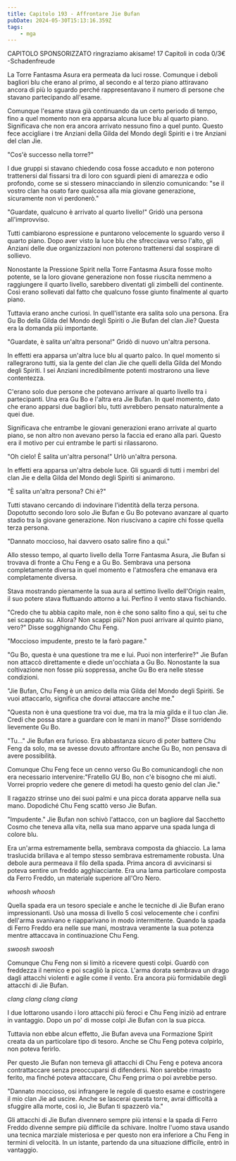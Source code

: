 ```yaml
---
title: Capitolo 193 - Affrontare Jie Bufan
pubDate: 2024-05-30T15:13:16.359Z
tags:
    - mga
---
```



CAPITOLO SPONSORIZZATO ringraziamo akisame!
17 Capitoli in coda 0/3€
-Schadenfreude


La Torre Fantasma Asura era permeata da luci rosse. Comunque i deboli bagliori blu che erano al primo, al secondo e al terzo piano attiravano ancora di più lo sguardo perché rappresentavano il numero di persone che stavano partecipando all'esame.


Comunque l'esame stava già continuando da un certo periodo di tempo, fino a quel momento non era apparsa alcuna luce blu al quarto piano. Significava che non era ancora arrivato nessuno fino a quel punto. Questo fece accigliare i tre Anziani della Gilda del Mondo degli Spiriti e i tre Anziani del clan Jie.


"Cos'è successo nella torre?"


I due gruppi si stavano chiedendo cosa fosse accaduto e non poterono trattenersi dal fissarsi tra di loro con sguardi pieni di amarezza e odio profondo, come se si stessero minacciando in silenzio comunicando: "se il vostro clan ha osato fare qualcosa alla mia giovane generazione, sicuramente non vi perdonerò."


"Guardate, qualcuno è arrivato al quarto livello!" Gridò una persona all'improvviso.


Tutti cambiarono espressione e puntarono velocemente lo sguardo verso il quarto piano. Dopo aver visto la luce blu che sfrecciava verso l'alto, gli Anziani delle due organizzazioni non poterono trattenersi dal sospirare di sollievo.


Nonostante la Pressione Spirit nella Torre Fantasma Asura fosse molto potente, se la loro giovane generazione non fosse riuscita nemmeno a raggiungere il quarto livello, sarebbero diventati gli zimbelli del continente. Così erano sollevati dal fatto che qualcuno fosse giunto finalmente al quarto piano.


Tuttavia erano anche curiosi. In quell'istante era salita solo una persona. Era Gu Bo della Gilda del Mondo degli Spiriti o Jie Bufan del clan Jie? Questa era la domanda più importante.


"Guardate, è salita un'altra persona!" Gridò di nuovo un'altra persona.


In effetti era apparsa un'altra luce blu al quarto palco. In quel momento si rallegrarono tutti, sia la gente del clan Jie che quelli della Gilda del Mondo degli Spiriti. I sei Anziani incredibilmente potenti mostrarono una lieve contentezza.


C'erano solo due persone che potevano arrivare al quarto livello tra i partecipanti.
Una era Gu Bo e l'altra era Jie Bufan. In quel momento, dato che erano apparsi due bagliori blu, tutti avrebbero pensato naturalmente a quei due.


Significava che entrambe le giovani generazioni erano arrivate al quarto piano, se non altro non avevano perso la faccia ed erano alla pari. Questo era il motivo per cui entrambe le parti si rilassarono.


"Oh cielo! È salita un'altra persona!" Urlò un'altra persona.


In effetti era apparsa un'altra debole luce. Gli sguardi di tutti i membri del clan Jie e della Gilda del Mondo degli Spiriti si animarono.


"È salita un'altra persona? Chi è?"


Tutti stavano cercando di indovinare l'identità della terza persona. Dopotutto secondo loro solo Jie Bufan e Gu Bo potevano avanzare al quarto stadio tra la giovane generazione. Non riuscivano a capire chi fosse quella terza persona.


"Dannato moccioso, hai davvero osato salire fino a qui."


Allo stesso tempo, al quarto livello della Torre Fantasma Asura, Jie Bufan si trovava di fronte a Chu Feng e a Gu Bo. Sembrava una persona completamente diversa in quel momento e l'atmosfera che emanava era completamente diversa.


Stava mostrando pienamente la sua aura al settimo livello dell'Origin realm, il suo potere stava fluttuando attorno a lui. Perfino il vento stava fischiando.


"Credo che tu abbia capito male, non è che sono salito fino a qui, sei tu che sei scappato su.
Allora? Non scappi più? Non puoi arrivare al quinto piano, vero?" Disse sogghignando Chu Feng.


"Moccioso impudente, presto te la farò pagare."


"Gu Bo, questa è una questione tra me e lui. Puoi non interferire?" Jie Bufan non attaccò direttamente e diede un'occhiata a Gu Bo. Nonostante la sua coltivazione non fosse più soppressa, anche Gu Bo era nelle stesse condizioni.


"Jie Bufan, Chu Feng è un amico della mia Gilda del Mondo degli Spiriti. Se vuoi attaccarlo, significa che dovrai attaccare anche me."


"Questa non è una questione tra voi due, ma tra la mia gilda e il tuo clan Jie. Credi che possa stare a guardare con le mani in mano?" Disse sorridendo lievemente Gu Bo.


"Tu..." Jie Bufan era furioso. Era abbastanza sicuro di poter battere Chu Feng da solo, ma se avesse dovuto affrontare anche Gu Bo, non pensava di avere possibilità.


Comunque Chu Feng fece un cenno verso Gu Bo comunicandogli che non era necessario intervenire:"Fratello GU Bo, non c'è bisogno che mi aiuti. Vorrei proprio vedere che genere di metodi ha questo genio del clan Jie."


Il ragazzo strinse uno dei suoi palmi e una picca dorata apparve nella sua mano. Dopodiché Chu Feng scattò verso Jie Bufan.


"Impudente." Jie Bufan non schivò l'attacco, con un bagliore dal Sacchetto Cosmo che teneva alla vita, nella sua mano apparve una spada lunga di colore blu.


Era un'arma estremamente bella, sembrava composta da ghiaccio. La lama traslucida brillava e al tempo stesso sembrava estremamente robusta. Una debole aura permeava il filo della spada. Prima ancora di avvicinarsi si poteva sentire un freddo agghiacciante. Era una lama particolare composta da Ferro Freddo, un materiale superiore all'Oro Nero.


*whoosh whoosh*


Quella spada era un tesoro speciale e anche le tecniche di Jie Bufan erano impressionanti. Usò una mossa di livello 5 così velocemente che i confini dell'arma svanivano e riapparivano in modo intermittente.
Quando la spada di Ferro Freddo era nelle sue mani, mostrava veramente la sua potenza mentre attaccava in continuazione Chu Feng.


*swoosh swoosh*


Comunque Chu Feng non si limitò a ricevere questi colpi. Guardò con freddezza il nemico e poi scagliò la picca. L'arma dorata sembrava un drago dagli attacchi violenti e agile come il vento. Era ancora più formidabile degli attacchi di Jie Bufan.


*clang clang clang clang*


I due lottarono usando i loro attacchi più feroci e Chu Feng iniziò ad entrare in vantaggio. Dopo un po' di mosse colpì Jie Bufan con la sua picca.


Tuttavia non ebbe alcun effetto, Jie Bufan aveva una Formazione Spirit creata da un particolare tipo di tesoro. Anche se Chu Feng poteva colpirlo, non poteva ferirlo.


Per questo Jie Bufan non temeva gli attacchi di Chu Feng e poteva ancora contrattaccare senza preoccuparsi di difendersi. Non sarebbe rimasto ferito, ma finché poteva attaccare, Chu Feng prima o poi avrebbe perso.


"Dannato moccioso, osi infrangere le regole di questo esame e costringere il mio clan Jie ad uscire. Anche se lascerai questa torre, avrai difficoltà a sfuggire alla morte, così io, Jie Bufan ti spazzerò via."


Gli attacchi di Jie Bufan divennero sempre più intensi e la spada di Ferro Freddo divenne sempre più difficile da schivare. Inoltre l'uomo stava usando una tecnica marziale misteriosa e per questo non era inferiore a Chu Feng in termini di velocità. In un istante, partendo da una situazione difficile, entrò in vantaggio.



